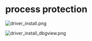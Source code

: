 # process protection

![driver_install.png](https://github.com/Frentree/python-for-pc/edit/main/process_protection/doc/driver_install.png?raw=true)


![driver_install_dbgview.png](https://github.com/Frentree/python-for-pc/edit/main/process_protection/doc/driver_install_dbgview.png?raw=true)
